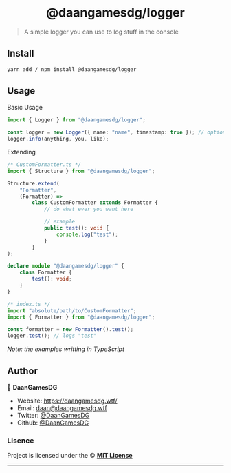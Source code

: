 <h1 align="center">@daangamesdg/logger</h1>

> A simple logger you can use to log stuff in the console

## Install

```sh
yarn add / npm install @daangamesdg/logger
```

## Usage

Basic Usage

```ts
import { Logger } from "@daangamesdg/logger";

const logger = new Logger({ name: "name", timestamp: true }); // options: { name: string; timestamp?: boolean (default = true) }
logger.info(anything, you, like);
```

Extending

```ts
/* CustomFormatter.ts */
import { Structure } from "@daangamesdg/logger";

Structure.extend(
	"Formatter",
	(Formatter) =>
		class CustomFormatter extends Formatter {
			// do what ever you want here

			// example
			public test(): void {
				console.log("test");
			}
		}
);

declare module "@daangamesdg/logger" {
	class Formatter {
		test(): void;
	}
}

/* index.ts */
import "absolute/path/to/CustomFormatter";
import { Formatter } from "@daangamesdg/logger";

const formatter = new Formatter().test();
logger.test(); // logs "test"
```

_Note: the examples writting in TypeScript_

## Author

👤 **DaanGamesDG**

- Website: https://daangamesdg.wtf/
- Email: <daan@daangamesdg.wtf>
- Twitter: [@DaanGamesDG](https://twitter.com/DaanGamesDG)
- Github: [@DaanGamesDG](https://github.com/DaanGamesDG)

### Lisence

Project is licensed under the © [**MIT License**](/LICENSE)

---
